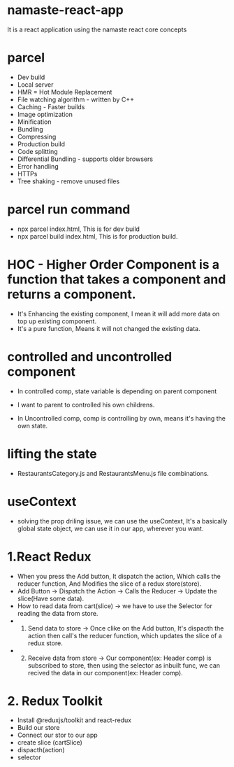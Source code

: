 # namaste-react-app
It is a react application using the namaste react core concepts

# parcel
- Dev build
- Local server
- HMR = Hot Module Replacement
- File watching algorithm - written by C++
- Caching - Faster builds
- Image optimization
- Minification
- Bundling
- Compressing
- Production build
- Code splitting
- Differential Bundling - supports older browsers
- Error handling
- HTTPs
- Tree shaking - remove unused files

# parcel run command
- npx parcel index.html, This is for dev build
- npx parcel build index.html, This is for production build.







# HOC - Higher Order Component is a function that takes a component and returns a component.
- It's Enhancing the existing component, I mean it will add more data on top up existing component.
- It's a pure function, Means it will not changed the existing data.

# controlled and uncontrolled component
- In controlled comp, state variable is depending on parent component
- I want to parent to controlled his own childrens.

- In Uncontrolled comp, comp is controlling by own, means it's having the own state.

# lifting the state
- RestaurantsCategory.js and RestaurantsMenu.js file combinations.

# useContext
- solving the prop driling issue, we can use the useContext, It's a basically global state object, we can use it in our app, wherever you want.

# 1.React Redux
- When you press the Add button, It dispatch the action, Which calls the reducer function, And   Modifies the slice of a redux store(store).
- Add Button ->  Dispatch the Action  -> Calls the Reducer -> Update the slice(Have some data).
- How to read data from cart(slice) -> we have to use the Selector for reading the data from store.
- 1. Send data to store -> Once clike on the Add button, It's dispacth the action then call's the reducer function, which updates the slice of a redux store.
- 2. Receive data from store -> Our component(ex: Header comp) is subscribed to store, then using the selector as inbuilt func, we can recived the data in our component(ex: Header comp).

# 2. Redux Toolkit
- Install @reduxjs/toolkit and react-redux
- Build our store
- Connect our stor to our app
- create slice (cartSlice)
- dispacth(action)
- selector

